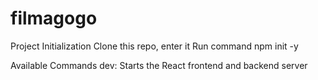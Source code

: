 # filmagogo
Project Initialization
Clone this repo, enter it
Run command npm init -y

Available Commands
dev:  Starts the React frontend and backend server